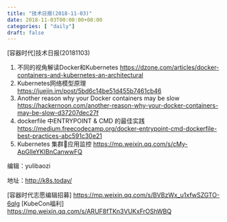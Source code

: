 ```yaml
--- 
title: "技术日报(2018-11-03)" 
date: 2018-11-03T00:00:00+08:00
categories: [ "daily"]
draft: false
---
```

[容器时代]技术日报(20181103)

1. 不同的视角解读Docker和Kubernetes https://dzone.com/articles/docker-containers-and-kubernetes-an-architectural
2. Kubernetes网络模型原理 https://juejin.im/post/5bd6c14be51d455b7461cb46
3. Another reason why your Docker containers may be slow https://hackernoon.com/another-reason-why-your-docker-containers-may-be-slow-d37207dec27f
4. dockerfile 中ENTRYPOINT & CMD 的最佳实践 https://medium.freecodecamp.org/docker-entrypoint-cmd-dockerfile-best-practices-abc591c30e21
5. Kubernetes 集群应用监控 https://mp.weixin.qq.com/s/cMy-ApGlIeYKIBnCanwwFQ

编辑：yulibaozi

地址：http://k8s.today/

[容器时代志愿编辑招募] https://mp.weixin.qq.com/s/BVBzWx_u1xfwSZGTO-6qlg
[KubeCon福利] https://mp.weixin.qq.com/s/ARUF8fTKn3VUKxFrOShWBQ